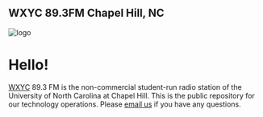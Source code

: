 ## WXYC 89.3FM Chapel Hill, NC
![logo](https://user-images.githubusercontent.com/445782/235370555-695b3acd-3eee-4cde-b229-fc1b6c9409a3.png)
# Hello!

[WXYC](http://wxyc.org) 89.3 FM is the non-commercial student-run radio station of the University of North Carolina at Chapel Hill. This is the public repository for our technology operations. Please [email us](mailto:info@wxyc.org) if you have any questions.
<!--

**Here are some ideas to get you started:**

🙋‍♀️ A short introduction - what is your organization all about?
🌈 Contribution guidelines - how can the community get involved?
👩‍💻 Useful resources - where can the community find your docs? Is there anything else the community should know?
🍿 Fun facts - what does your team eat for breakfast?
🧙 Remember, you can do mighty things with the power of [Markdown](https://docs.github.com/github/writing-on-github/getting-started-with-writing-and-formatting-on-github/basic-writing-and-formatting-syntax)
-->
